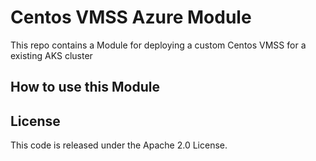# Centos VMSS Azure Module

This repo contains a Module for deploying a custom Centos VMSS for a existing AKS cluster

## How to use this Module


## License

This code is released under the Apache 2.0 License.